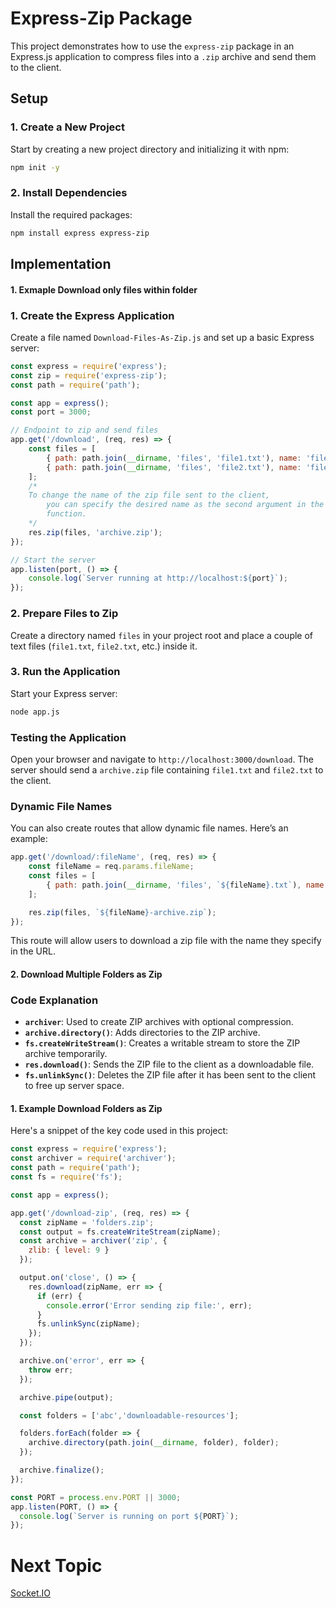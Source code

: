 # Express-Zip Package

This project demonstrates how to use the `express-zip` package in an Express.js application to compress files into a `.zip` archive and send them to the client.

## Setup

### 1. Create a New Project

Start by creating a new project directory and initializing it with npm:

```bash
npm init -y
```

### 2. Install Dependencies

Install the required packages:

```bash
npm install express express-zip
```

## Implementation

#### 1. Exmaple Download only files within folder

### 1. Create the Express Application

Create a file named `Download-Files-As-Zip.js` and set up a basic Express server:

```javascript
const express = require('express');
const zip = require('express-zip');
const path = require('path');

const app = express();
const port = 3000;

// Endpoint to zip and send files
app.get('/download', (req, res) => {
    const files = [
        { path: path.join(__dirname, 'files', 'file1.txt'), name: 'file1.txt' },
        { path: path.join(__dirname, 'files', 'file2.txt'), name: 'file2.txt' }
    ];
    /*  
	To change the name of the zip file sent to the client, 
        you can specify the desired name as the second argument in the res.zip() 
        function.
    */
    res.zip(files, 'archive.zip');
});

// Start the server
app.listen(port, () => {
    console.log(`Server running at http://localhost:${port}`);
});
```

### 2. Prepare Files to Zip

Create a directory named `files` in your project root and place a couple of text files (`file1.txt`, `file2.txt`, etc.) inside it.

### 3. Run the Application

Start your Express server:

```bash
node app.js
```

### Testing the Application

Open your browser and navigate to `http://localhost:3000/download`. The server should send a `archive.zip` file containing `file1.txt` and `file2.txt` to the client.

### Dynamic File Names

You can also create routes that allow dynamic file names. Here’s an example:

```javascript
app.get('/download/:fileName', (req, res) => {
    const fileName = req.params.fileName;
    const files = [
        { path: path.join(__dirname, 'files', `${fileName}.txt`), name: `${fileName}.txt` }
    ];

    res.zip(files, `${fileName}-archive.zip`);
});
```

This route will allow users to download a zip file with the name they specify in the URL.

#### 2. Download Multiple Folders as Zip

### Code Explanation

- **`archiver`**: Used to create ZIP archives with optional compression.
- **`archive.directory()`**: Adds directories to the ZIP archive.
- **`fs.createWriteStream()`**: Creates a writable stream to store the ZIP archive temporarily.
- **`res.download()`**: Sends the ZIP file to the client as a downloadable file.
- **`fs.unlinkSync()`**: Deletes the ZIP file after it has been sent to the client to free up server space.

#### 1. Example Download Folders as Zip 

Here's a snippet of the key code used in this project:

```javascript
const express = require('express');
const archiver = require('archiver');
const path = require('path');
const fs = require('fs');

const app = express();

app.get('/download-zip', (req, res) => {
  const zipName = 'folders.zip';
  const output = fs.createWriteStream(zipName);
  const archive = archiver('zip', {
    zlib: { level: 9 }
  });

  output.on('close', () => {
    res.download(zipName, err => {
      if (err) {
        console.error('Error sending zip file:', err);
      }
      fs.unlinkSync(zipName);
    });
  });

  archive.on('error', err => {
    throw err;
  });

  archive.pipe(output);

  const folders = ['abc','downloadable-resources'];

  folders.forEach(folder => {
    archive.directory(path.join(__dirname, folder), folder);
  });

  archive.finalize();
});

const PORT = process.env.PORT || 3000;
app.listen(PORT, () => {
  console.log(`Server is running on port ${PORT}`);
});
```

# Next Topic

[Socket.IO](../18-Web-Sockets/README.md)
